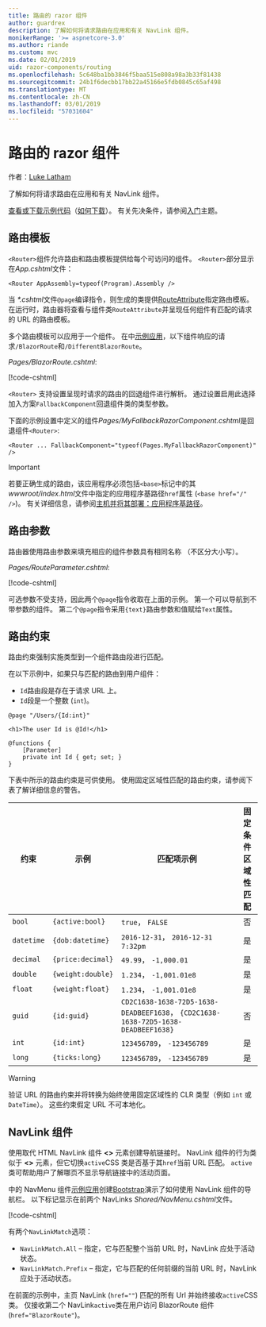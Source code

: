 ```yaml
---
title: 路由的 razor 组件
author: guardrex
description: 了解如何将请求路由在应用和有关 NavLink 组件。
monikerRange: '>= aspnetcore-3.0'
ms.author: riande
ms.custom: mvc
ms.date: 02/01/2019
uid: razor-components/routing
ms.openlocfilehash: 5c648ba1bb3846f5baa515e808a98a3b33f81438
ms.sourcegitcommit: 24b1f6decbb17bb22a45166e5fdb0845c65af498
ms.translationtype: MT
ms.contentlocale: zh-CN
ms.lasthandoff: 03/01/2019
ms.locfileid: "57031604"
---
```

# <a name="razor-components-routing"></a>路由的 razor 组件

作者：[Luke Latham](https://github.com/guardrex)

了解如何将请求路由在应用和有关 NavLink 组件。

[查看或下载示例代码](https://github.com/aspnet/Docs/tree/master/aspnetcore/razor-components/common/samples/)（[如何下载](xref:index#how-to-download-a-sample)）。 有关先决条件，请参阅[入门](xref:razor-components/get-started)主题。

## <a name="route-templates"></a>路由模板

`<Router>`组件允许路由和路由模板提供给每个可访问的组件。 `<Router>`部分显示在*App.cshtml*文件：

```cshtml
<Router AppAssembly=typeof(Program).Assembly />
```

当 *\*.cshtml*文件`@page`编译指令，则生成的类提供[RouteAttribute](/dotnet/api/microsoft.aspnetcore.mvc.routeattribute)指定路由模板。 在运行时，路由器将查看与组件类`RouteAttribute`并呈现任何组件有匹配的请求的 URL 的路由模板。

多个路由模板可以应用于一个组件。 在中[示例应用](https://github.com/aspnet/Docs/tree/master/aspnetcore/razor-components/common/samples/)，以下组件响应的请求`/BlazorRoute`和`/DifferentBlazorRoute`。

*Pages/BlazorRoute.cshtml*:

[!code-cshtml[](common/samples/3.x/BlazorSample/Pages/BlazorRoute.cshtml?start=1&end=4)]

`<Router>` 支持设置呈现时请求的路由的回退组件进行解析。 通过设置启用此选择加入方案`FallbackComponent`回退组件类的类型参数。

下面的示例设置中定义的组件*Pages/MyFallbackRazorComponent.cshtml*是回退组件`<Router>`:

```cshtml
<Router ... FallbackComponent="typeof(Pages.MyFallbackRazorComponent)" />
```

> [!IMPORTANT]
> 若要正确生成的路由，该应用程序必须包括`<base>`标记中的其*wwwroot/index.html*文件中指定的应用程序基路径`href`属性 (`<base href="/" />`)。 有关详细信息，请参阅[主机并将其部署：应用程序基路径](xref:host-and-deploy/razor-components/index#app-base-path)。

## <a name="route-parameters"></a>路由参数

路由器使用路由参数来填充相应的组件参数具有相同名称 （不区分大小写）。

*Pages/RouteParameter.cshtml*:

[!code-cshtml[](common/samples/3.x/BlazorSample/Pages/RouteParameter.cshtml?start=1&end=8)]

可选参数不受支持，因此两个`@page`指令收取在上面的示例。 第一个可以导航到不带参数的组件。 第二个`@page`指令采用`{text}`路由参数和值赋给`Text`属性。

## <a name="route-constraints"></a>路由约束

路由约束强制实施类型到一个组件路由段进行匹配。

在以下示例中，如果只与匹配的路由到用户组件：

* `Id`路由段是存在于请求 URL 上。
* `Id`段是一个整数 (`int`)。

```cshtml
@page "/Users/{Id:int}"

<h1>The user Id is @Id!</h1>

@functions {
    [Parameter]
    private int Id { get; set; }
}
```

下表中所示的路由约束是可供使用。 使用固定区域性匹配的路由约束，请参阅下表了解详细信息的警告。

| 约束 | 示例           | 匹配项示例                                                                  | 固定条件<br>区域性<br>匹配 |
| ---------- | ----------------- | -------------------------------------------------------------------------------- | :------------------------------: |
| `bool`     | `{active:bool}`   | `true`， `FALSE`                                                                  | 否                               |
| `datetime` | `{dob:datetime}`  | `2016-12-31`， `2016-12-31 7:32pm`                                                | 是                              |
| `decimal`  | `{price:decimal}` | `49.99`， `-1,000.01`                                                             | 是                              |
| `double`   | `{weight:double}` | `1.234`， `-1,001.01e8`                                                           | 是                              |
| `float`    | `{weight:float}`  | `1.234`， `-1,001.01e8`                                                           | 是                              |
| `guid`     | `{id:guid}`       | `CD2C1638-1638-72D5-1638-DEADBEEF1638`， `{CD2C1638-1638-72D5-1638-DEADBEEF1638}` | 否                               |
| `int`      | `{id:int}`        | `123456789`， `-123456789`                                                        | 是                              |
| `long`     | `{ticks:long}`    | `123456789`， `-123456789`                                                        | 是                              |

> [!WARNING]
> 验证 URL 的路由约束并将转换为始终使用固定区域性的 CLR 类型（例如 `int` 或 `DateTime`）。 这些约束假定 URL 不可本地化。

## <a name="navlink-component"></a>NavLink 组件

使用取代 HTML NavLink 组件 **\<>** 元素创建导航链接时。 NavLink 组件的行为类似于 **\<>** 元素，但它切换`active`CSS 类是否基于其`href`当前 URL 匹配。 `active`类可帮助用户了解哪页不显示导航链接中的活动页面。

中的 NavMenu 组件[示例应用](https://github.com/aspnet/Docs/tree/master/aspnetcore/razor-components/common/samples/)创建[Bootstrap](https://getbootstrap.com/docs/)演示了如何使用 NavLink 组件的导航栏。 以下标记显示在前两个 NavLinks *Shared/NavMenu.cshtml*文件。

[!code-cshtml[](common/samples/3.x/BlazorSample/Shared/NavMenu.cshtml?start=13&end=24&highlight=4-6,9-11)]

有两个`NavLinkMatch`选项：

* `NavLinkMatch.All` &ndash; 指定，它与匹配整个当前 URL 时，NavLink 应处于活动状态。
* `NavLinkMatch.Prefix` &ndash; 指定，它与匹配的任何前缀的当前 URL 时，NavLink 应处于活动状态。

在前面的示例中，主页 NavLink (`href=""`) 匹配的所有 Url 并始终接收`active`CSS 类。 仅接收第二个 NavLink`active`类在用户访问 BlazorRoute 组件 (`href="BlazorRoute"`)。
